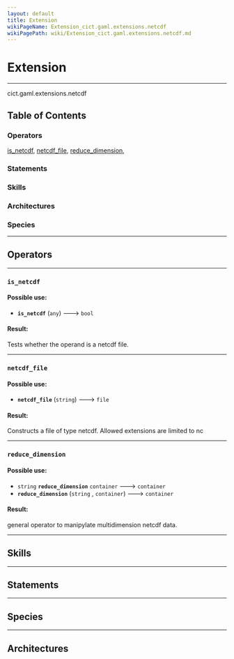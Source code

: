 ```yaml
---
layout: default
title: Extension
wikiPageName: Extension_cict.gaml.extensions.netcdf
wikiPagePath: wiki/Extension_cict.gaml.extensions.netcdf.md
---
```


# Extension

----

 cict.gaml.extensions.netcdf

## Table of Contents
### Operators
[is_netcdf](#is_netcdf), [netcdf_file](#netcdf_file), [reduce_dimension](#reduce_dimension), 

### Statements


### Skills


### Architectures



### Species



----

## Operators
	
    	
----


[//]: # (keyword|operator_is_netcdf)
### `is_netcdf`

#### Possible use: 
  *  **`is_netcdf`** (`any`) --->  `bool` 

#### Result: 
Tests whether the operand is a netcdf file.
    	
----


[//]: # (keyword|operator_netcdf_file)
### `netcdf_file`

#### Possible use: 
  *  **`netcdf_file`** (`string`) --->  `file` 

#### Result: 
Constructs a file of type netcdf. Allowed extensions are limited to nc
    	
----


[//]: # (keyword|operator_reduce_dimension)
### `reduce_dimension`

#### Possible use: 
  * `string` **`reduce_dimension`** `container` --->  `container`
  *  **`reduce_dimension`** (`string` , `container`) --->  `container` 

#### Result: 
general operator to manipylate multidimension netcdf data.

----

## Skills
	

----

## Statements
		
	
----

## Species
	
	
----

## Architectures 
	
